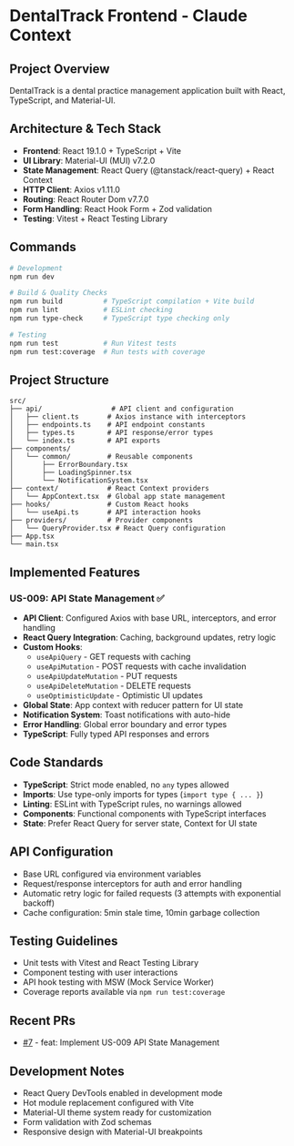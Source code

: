 # DentalTrack Frontend - Claude Context

## Project Overview
DentalTrack is a dental practice management application built with React, TypeScript, and Material-UI.

## Architecture & Tech Stack
- **Frontend**: React 19.1.0 + TypeScript + Vite
- **UI Library**: Material-UI (MUI) v7.2.0
- **State Management**: React Query (@tanstack/react-query) + React Context
- **HTTP Client**: Axios v1.11.0
- **Routing**: React Router Dom v7.7.0
- **Form Handling**: React Hook Form + Zod validation
- **Testing**: Vitest + React Testing Library

## Commands
```bash
# Development
npm run dev

# Build & Quality Checks
npm run build          # TypeScript compilation + Vite build
npm run lint           # ESLint checking
npm run type-check     # TypeScript type checking only

# Testing
npm run test           # Run Vitest tests
npm run test:coverage  # Run tests with coverage
```

## Project Structure
```
src/
├── api/                 # API client and configuration
│   ├── client.ts       # Axios instance with interceptors
│   ├── endpoints.ts    # API endpoint constants
│   ├── types.ts        # API response/error types
│   └── index.ts        # API exports
├── components/
│   └── common/         # Reusable components
│       ├── ErrorBoundary.tsx
│       ├── LoadingSpinner.tsx
│       └── NotificationSystem.tsx
├── context/            # React Context providers
│   └── AppContext.tsx  # Global app state management
├── hooks/              # Custom React hooks
│   └── useApi.ts       # API interaction hooks
├── providers/          # Provider components
│   └── QueryProvider.tsx # React Query configuration
├── App.tsx
└── main.tsx
```

## Implemented Features

### US-009: API State Management ✅
- **API Client**: Configured Axios with base URL, interceptors, and error handling
- **React Query Integration**: Caching, background updates, retry logic
- **Custom Hooks**:
  - `useApiQuery` - GET requests with caching
  - `useApiMutation` - POST requests with cache invalidation
  - `useApiUpdateMutation` - PUT requests
  - `useApiDeleteMutation` - DELETE requests
  - `useOptimisticUpdate` - Optimistic UI updates
- **Global State**: App context with reducer pattern for UI state
- **Notification System**: Toast notifications with auto-hide
- **Error Handling**: Global error boundary and error types
- **TypeScript**: Fully typed API responses and errors

## Code Standards
- **TypeScript**: Strict mode enabled, no `any` types allowed
- **Imports**: Use type-only imports for types (`import type { ... }`)
- **Linting**: ESLint with TypeScript rules, no warnings allowed
- **Components**: Functional components with TypeScript interfaces
- **State**: Prefer React Query for server state, Context for UI state

## API Configuration
- Base URL configured via environment variables
- Request/response interceptors for auth and error handling
- Automatic retry logic for failed requests (3 attempts with exponential backoff)
- Cache configuration: 5min stale time, 10min garbage collection

## Testing Guidelines
- Unit tests with Vitest and React Testing Library
- Component testing with user interactions
- API hook testing with MSW (Mock Service Worker)
- Coverage reports available via `npm run test:coverage`

## Recent PRs
- [#7](https://github.com/amajail/dentaltrack/pull/7) - feat: Implement US-009 API State Management

## Development Notes
- React Query DevTools enabled in development mode
- Hot module replacement configured with Vite
- Material-UI theme system ready for customization
- Form validation with Zod schemas
- Responsive design with Material-UI breakpoints